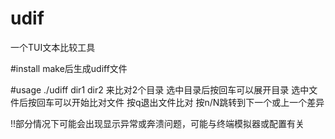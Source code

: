 # udif
一个TUI文本比较工具

#install
make后生成udiff文件

#usage
./udiff dir1 dir2 来比对2个目录
选中目录后按回车可以展开目录
选中文件后按回车可以开始比对文件
按q退出文件比对
按n/N跳转到下一个或上一个差异


!!部分情况下可能会出现显示异常或奔溃问题，可能与终端模拟器或配置有关



